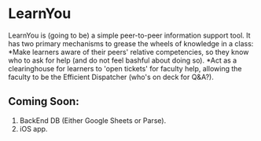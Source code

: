 # LearnYou

LearnYou is (going to be) a simple peer-to-peer information support tool. It has two primary mechanisms to grease the wheels of knowledge in a class:
*Make learners aware of their peers' relative competencies, so they know who to ask for help (and do not feel bashful about doing so).
*Act as a clearinghouse for learners to 'open tickets' for faculty help, allowing the faculty to be the Efficient Dispatcher (who's on deck for Q&A?).

## Coming Soon:
1. BackEnd DB (Either Google Sheets or Parse).
2. iOS app.